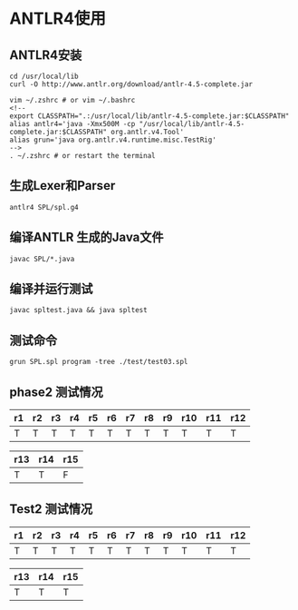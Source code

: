 # ANTLR4使用

## ANTLR4安装

```
cd /usr/local/lib
curl -O http://www.antlr.org/download/antlr-4.5-complete.jar

vim ~/.zshrc # or vim ~/.bashrc
<!-- 
export CLASSPATH=".:/usr/local/lib/antlr-4.5-complete.jar:$CLASSPATH"
alias antlr4='java -Xmx500M -cp "/usr/local/lib/antlr-4.5-complete.jar:$CLASSPATH" org.antlr.v4.Tool'
alias grun='java org.antlr.v4.runtime.misc.TestRig' 
-->
. ~/.zshrc # or restart the terminal
```

## 生成Lexer和Parser

```
antlr4 SPL/spl.g4
```

## 编译ANTLR 生成的Java文件

```
javac SPL/*.java
```

## 编译并运行测试

```
javac spltest.java && java spltest
```
## 测试命令
```
grun SPL.spl program -tree ./test/test03.spl
```

## phase2 测试情况

 
| r1  | r2  | r3  | r4  | r5 | r6 | r7 | r8  | r9 | r10 | r11 | r12 |
|-----|-----|-----|-----|----|----|----|-----|----|-----|-----|-----|
| T   | T   | T   | T   | T  | T  | T  | T   | T  | T   | T   | T   |

| r13  | r14 | r15  |
|------|-----|------|
| T    | T   | F    | 


## Test2 测试情况

| r1  | r2  | r3  | r4  | r5 | r6 | r7 | r8  | r9 | r10 | r11 | r12 |
|-----|-----|-----|-----|----|----|----|-----|----|-----|-----|-----|
| T   | T   | T   | T   | T  | T  | T  | T   | T  | T   | T   | T   |

| r13  | r14 | r15  |
|------|-----|------|
| T    | T   | T    | 
